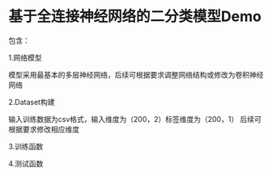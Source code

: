 # 基于全连接神经网络的二分类模型Demo

包含：

1.网络模型

模型采用最基本的多层神经网络，后续可根据要求调整网络结构或修改为卷积神经网络

2.Dataset构建

输入训练数据为csv格式，输入维度为（200，2）标签维度为（200，1）
后续可根据要求修改相应维度

3.训练函数

4.测试函数
